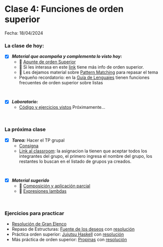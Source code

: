 # Clase 4: Funciones de orden superior
Fecha: 18/04/2024

### La clase de hoy:
- [x] ***Material que acompaña y complementa lo visto hoy:***
  -  📄 [Apunte de orden Superior](https://docs.google.com/document/d/1Rzsp5A46R_WdC-NJ6_SKrUrtZ6LmR5A52BazE9XPLIc/edit)
  - 🔗 Si les interasa en este [link](https://wiki.uqbar.org/wiki/articles/orden-superior.html) tiene más info de orden superior.
  - 🔗 Les dejamos material sobre [Pattern Matching](https://wiki.uqbar.org/wiki/articles/pattern-matching-en-haskell.html) para repasar el tema 
  -  Pequeño recordatorio: en la [Guía de Lenguajes](https://docs.google.com/document/d/e/2PACX-1vTlLkakSbp6ubcIq00PU4-Z96tg8CUSc8bO793_uftmiGjfkSn7Ug-F_y0-ieIWG6aWfuoHLJrRL8Fd/pub) tienen funciones frecuentes de orden superior sobre listas

<br>
  
- [x] ***Laboratorio:***
  - [Código y ejercicios vistos]() Próximamente...

 <br>
 
  ### La próxima clase
  - [x] ***Tarea:*** Hacer el TP grupal
     -  [Consigna]( https://docs.google.com/document/d/1w7ouRjbAvDlrV342JJpLGk-iE3_0ZbO40uxk6a2ufaM)
    - [Link al classroom](https://classroom.github.com/a/WnGos3al): la asignacion la tienen que aceptar todos los integrantes del grupo, el primero ingresa el nombre del grupo, los restantes lo buscan en el listado de grupos ya creados.
  <br>
  
  - [x] ***Material sugerido***
     - 📄 [Composición y aplicación parcial](https://docs.google.com/document/d/1n7TPE2qRpFSnj95lIZFD-q7Ko_DT9XZLH9_kEkNClrU/edit)
     - 📄 [Expresiones lambdas](https://docs.google.com/document/d/1LKVaZHuJqxf2FcOK17vZjxq0CTT4sohqSsfhWmhQ6ks/edit)

 <br>
 
### Ejercicios para practicar
  -  [Resolución de Gran Elenco]()
  -  Repaso de Estructuras: [Fuente de los deseos](https://github.com/pdepjuevesTT/2024-Bitacoras/blob/main/Codigos/Fuente%20de%20los%20deseos/README.md) con [resolución](https://github.com/pdepjuevesTT/2024-Bitacoras/blob/main/Codigos/Fuente%20de%20los%20deseos/FuenteDeseos.hs)
  -  Práctica orden superior: [Jujutsu Haskell](https://github.com/pdepjuevesTT/2024-Bitacoras/blob/main/Codigos/Jujutsu/README.md) con [resolución](https://github.com/pdepjuevesTT/2024-Bitacoras/blob/main/Codigos/Jujutsu/jujutsu.hs)
  -  Más práctica de orden superior: [Propinas](https://github.com/pdepjuevesTT/2024-Bitacoras/blob/main/Codigos/Propinas/README.md) con [resolución](https://github.com/pdepjuevesTT/2024-Bitacoras/tree/main/Codigos/Propinas)
